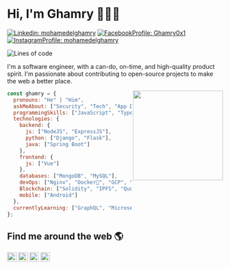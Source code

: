 # Hi, I'm Ghamry 👋🐱‍💻

[![Linkedin: mohamedelghamry](https://img.shields.io/badge/-Connect-blue?style=flat-square&logo=Linkedin&logoColor=white&link=https://www.linkedin.com/in/mohamedelghamry/)](https://www.linkedin.com/in/mohamedelghamry/)
[![FacebookProfile: Ghamry0x1](https://img.shields.io/badge/Add-%231877F2?style=flat-square&logo=Facebook&logoColor=white&link=https://facebook.com/Ghamry0x1)](https://www.facebook.com/Ghamry0x1)
[![InstagramProfile: mohamedelghamry](https://img.shields.io/badge/Follow-%23E4405F?style=flat-square&logo=instagram&logoColor=white&link=https://www.instagram.com/mohamedelghamry/)](https://www.instagram.com/mohamedelghamry/)

![Lines of code](https://img.shields.io/badge/From%20Hello%20World%20I%27ve%20Written-2.9%20million%20lines%20of%20code-blue)

<!-- <img src="https://raw.githubusercontent.com/M0nica/M0nica/master/gh-header-image-cropped.png" alt="banner that says Monica Powell - software engineer, content creator and community organizer alongside a cartoon illustration of Monica"> -->

I'm a software engineer, with a can-do, on-time, and high-quality product spirit. I'm passionate about contributing to open-source projects to make the web a better place.

<img align="right" src="https://media1.tenor.com/images/363fc6d5ee2bec72e29237fa08fb29fa/tenor.gif?itemid=17349971" width="210px">

```javascript
const ghamry = {
  pronouns: "He" | "Him",
  askMeAbout: ["Security", "Tech", "App Dev", "Blockchain", "Taekwondo"],
  programmingSkills: ["JavaScript", "TypeScript", "Python", "Java", "PHP"],
  technologies: {
    backend: {
      js: ["NodeJS", "ExpressJS"],
      python: ["Django", "Flask"],
      java: ["Spring Boot"]
    },
    frontend: {
      js: ["Vue"]
    },
    databases: ["MongoDB", "MySQL"],
    devOps: ["Nginx", "Docker🐳", "GCP", "AWS"],
    Blockchain: ["Solidity", "IPFS", "Quorum", "Hyperledger Fabric"],
    mobile: ["Android"]
  },
  currentlyLearning: ["GraphQL", "Microservices", "Serverless Architecture"]
};
```

## Find me around the web 🌎

[<img alt="Ghamry0x1 | LinkedIn" width="22px" src="https://cdn.jsdelivr.net/npm/simple-icons@v3/icons/linkedin.svg" />][linkedin]
[<img alt="Ghamry0x1 | Twitter" width="22px" src="https://cdn.jsdelivr.net/npm/simple-icons@v3/icons/twitter.svg" />][twitter]
[<img alt="Ghamry0x1 | Instagram" width="22px" src="https://cdn.jsdelivr.net/npm/simple-icons@v3/icons/instagram.svg" />][instagram]
[<img alt="Ghamry0x1 | Facebook" width="22px" src="https://cdn.jsdelivr.net/npm/simple-icons@v3/icons/facebook.svg" />][facebook]

<!-- <details>
  <summary>:zap: Github Stats</summary>
</details> -->

[linkedin]: https://www.linkedin.com/in/mohamedelghamry/
[twitter]: https://twitter.com/Ghamry0x1
[instagram]: https://www.instagram.com/mohamedelghamry/
[facebook]: https://www.facebook.com/Ghamry0x1/
[discord]: https://www.facebook.com/Ghamry0x1/
